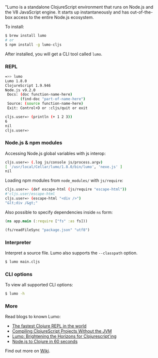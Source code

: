 "Lumo is a standalone ClojureScript environment that runs on Node.js and the V8 JavaScript engine. It starts up instantaneously and has out-of-the-box access to the entire Node.js ecosystem.

To install:

```bash
$ brew install lumo
# or
$ npm install -g lumo-cljs
```

After installed, you will get a CLI tool called `lumo`.

### REPL

```bash
=>> lumo
Lumo 1.8.0
ClojureScript 1.9.946
Node.js v9.2.0
 Docs: (doc function-name-here)
       (find-doc "part-of-name-here")
 Source: (source function-name-here)
 Exit: Control+D or :cljs/quit or exit

cljs.user=> (println (+ 1 2 3))
6
nil
cljs.user=>
```

### Node.js & npm modules

Accessing Node.js global variables with js interop:

```bash
cljs.user=> (.log js/console js/process.argv)
[ '/usr/local/Cellar/lumo/1.8.0/bin/lumo', 'nexe.js' ]
nil
```

Loading npm modules from `node_modules/` with `js/require`:

```bash
cljs.user=> (def escape-html (js/require "escape-html"))
#'cljs.user/escape-html
cljs.user=> (escape-html "<div />")
"&lt;div /&gt;"
```

Also possible to specify dependencies inside `ns` form:

```clojure
(ns app.main (:require ["fs" :as fs]))

(fs/readFileSync "package.json" "utf8")
```

### Interpreter

Interpret a source file. Lumo also supports the `--classpath` option.

```bash
$ lumo main.cljs
```

### CLI options

To view all supported CLI options:

```bash
$ lumo -h
```

### More

Read blogs to known Lumo:

* [The fastest Clojure REPL in the world](https://anmonteiro.com/2016/11/the-fastest-clojure-repl-in-the-world/)
* [Compiling ClojureScript Projects Without the JVM](https://anmonteiro.com/2017/02/compiling-clojurescript-projects-without-the-jvm/)
* [Lumo: Brightening the Horizons for Clojurescript'ing](http://benzaporzan.me/blog/2018/3/26/lumo_brightening_the_horizons_for_clojurescripting/)
* [Node.js to Clojure in 60 seconds](https://medium.com/front-end-hacking/node-js-to-clojure-in-60-seconds-a996e0969471)

Find out more on [Wiki](https://github.com/anmonteiro/lumo/wiki).
